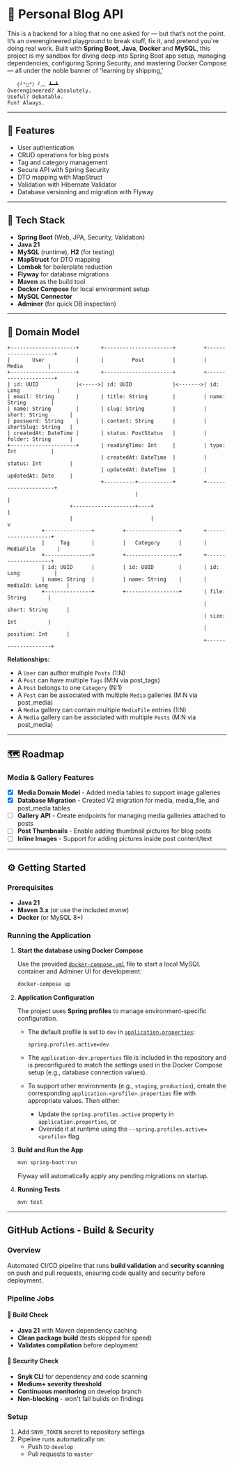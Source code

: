 # 📝 Personal Blog API

This is a backend for a blog that no one asked for — but that’s not the point. It’s an overengineered playground to
break stuff, fix it, and pretend you're doing real work. Built with **Spring Boot**, **Java**, **Docker** and
**MySQL**, this project is my sandbox for diving deep into Spring Boot app setup, managing dependencies,
configuring Spring Security, and mastering Docker Compose — all under the noble banner of 'learning by shipping,'

```
   (╯°□°）╯︵ ┻━┻
Overengineered? Absolutely.
Useful? Debatable.
Fun? Always.
```

---

## 🚀 Features

- User authentication
- CRUD operations for blog posts
- Tag and category management
- Secure API with Spring Security
- DTO mapping with MapStruct
- Validation with Hibernate Validator
- Database versioning and migration with Flyway

---

## 🧰 Tech Stack

- **Spring Boot** (Web, JPA, Security, Validation)
- **Java 21**
- **MySQL** (runtime), **H2** (for testing)
- **MapStruct** for DTO mapping
- **Lombok** for boilerplate reduction
- **Flyway** for database migrations
- **Maven** as the build tool
- **Docker Compose** for local environment setup
- **MySQL Connector**
- **Adminer** (for quick DB inspection)

---

## 🧠 Domain Model

```
+---------------------+       +----------------------+         +---------------------+
|       User          |       |         Post         |         |        Media        |
+---------------------+       +----------------------+         +---------------------+
| id: UUID            |<----->| id: UUID             |<------->| id: Long            |
| email: String       |       | title: String        |         | name: String        |
| name: String        |       | slug: String         |         | short: String       |
| password: String    |       | content: String      |         | shortSlug: String   |
| createdAt: DateTime |       | status: PostStatus   |         | folder: String      |
+---------------------+       | readingTime: Int     |         | type: Int           |
                              | createdAt: DateTime  |         | status: Int         |
                              | updatedAt: DateTime  |         | updatedAt: Date     |
                              +----------+-----------+         +---------------------+
                                         |                               |
                    +--------------------+----+                          |
                    |                         |                          v
           +---------------+         +-----------------+       +--------------------+
           |     Tag       |         |   Category      |       |    MediaFile       |
           +---------------+         +-----------------+       +--------------------+
           | id: UUID      |         | id: UUID        |       | id: Long           |
           | name: String  |         | name: String    |       | mediaId: Long      |
           +---------------+         +-----------------+       | file: String       |
                                                               | short: String      |
                                                               | size: Int          |
                                                               | position: Int      |
                                                               +--------------------+
```

**Relationships:**
- A `User` can author multiple `Posts` (1:N)
- A `Post` can have multiple `Tags` (M:N via post_tags)
- A `Post` belongs to one `Category` (N:1)
- A `Post` can be associated with multiple `Media` galleries (M:N via post_media)
- A `Media` gallery can contain multiple `MediaFile` entries (1:N)
- A `Media` gallery can be associated with multiple `Posts` (M:N via post_media)

---

## 🗺️ Roadmap

### Media & Gallery Features
- [x] **Media Domain Model** - Added media tables to support image galleries
- [x] **Database Migration** - Created V2 migration for media, media_file, and post_media tables
- [ ] **Gallery API** - Create endpoints for managing media galleries attached to posts
- [ ] **Post Thumbnails** - Enable adding thumbnail pictures for blog posts
- [ ] **Inline Images** - Support for adding pictures inside post content/text

---

## ⚙️ Getting Started

### Prerequisites

- **Java 21**
- **Maven 3.x** (or use the included mvnw)
- **Docker** (or MySQL 8+)

### Running the Application

1. **Start the database using Docker Compose**

   Use the provided [`docker-compose.yml`](./docker-compose.yml) file to start a local MySQL container and Adminer UI
   for development:

   ```bash
   docker-compose up
   ```

2. **Application Configuration**

   The project uses **Spring profiles** to manage environment-specific configuration.

    - The default profile is set to `dev` in [`application.properties`](./src/main/resources/application.properties):

      ```properties
      spring.profiles.active=dev
      ```

    - The `application-dev.properties` file is included in the repository and is preconfigured to match the settings
      used in the Docker Compose setup (e.g., database connection values).

    - To support other environments (e.g., `staging`, `production`), create the corresponding
      `application-<profile>.properties` file with appropriate values. Then either:
        - Update the `spring.profiles.active` property in `application.properties`, or
        - Override it at runtime using the `--spring.profiles.active=<profile>` flag.

3. **Build and Run the App**

   ```bash
   mvn spring-boot:run
   ```

   Flyway will automatically apply any pending migrations on startup.

4. **Running Tests**

   ```bash
   mvn test
   ```

---

## GitHub Actions - Build & Security

### Overview

Automated CI/CD pipeline that runs **build validation** and **security scanning** on push and pull requests, ensuring code quality and security before deployment.

### Pipeline Jobs

#### 🔨 Build Check
- **Java 21** with Maven dependency caching
- **Clean package build** (tests skipped for speed)
- **Validates compilation** before deployment

#### 🔐 Security Check  
- **Snyk CLI** for dependency and code scanning
- **Medium+ severity threshold** 
- **Continuous monitoring** on develop branch
- **Non-blocking** - won't fail builds on findings

### Setup
1. Add `SNYK_TOKEN` secret to repository settings
2. Pipeline runs automatically on:
   - Push to `develop` 
   - Pull requests to `master`
